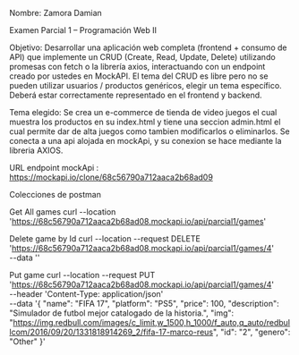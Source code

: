 Nombre: Zamora Damian 

Examen Parcial 1 – Programación Web II

Objetivo: 
Desarrollar una aplicación web completa (frontend + consumo de API) que implemente un 
CRUD (Create, Read, Update, Delete) utilizando promesas con fetch o la librería axios, 
interactuando con un endpoint creado por ustedes en MockAPI. El tema del CRUD es libre pero 
no se pueden utilizar usuarios / productos genéricos, elegir un tema específico. Deberá estar 
correctamente representado en el frontend y backend. 

Tema elegido:
Se crea un e-commerce de tienda de video juegos el cual muestra los productos en su index.html y tiene una seccion admin.html el cual permite dar de alta juegos como tambien modificarlos o eliminarlos.
Se conecta a una api alojada en mockApi, y su conexion se hace mediante la libreria AXIOS.

URL endpoint mockApi : 
https://mockapi.io/clone/68c56790a712aaca2b68ad09

Colecciones de postman

Get All games
curl --location 'https://68c56790a712aaca2b68ad08.mockapi.io/api/parcial1/games'

Delete game by Id
curl --location --request DELETE 'https://68c56790a712aaca2b68ad08.mockapi.io/api/parcial1/games/4' \
--data ''

Put game
curl --location --request PUT 'https://68c56790a712aaca2b68ad08.mockapi.io/api/parcial1/games/4' \
--header 'Content-Type: application/json' \
--data '{
    "name": "FIFA 17",
    "platform": "PS5",
    "price": 100,
    "description": "Simulador de futbol mejor catalogado de la historia.",
    "img": "https://img.redbull.com/images/c_limit,w_1500,h_1000/f_auto,q_auto/redbullcom/2016/09/20/1331818914269_2/fifa-17-marco-reus",
    "id": "2",
    "genero": "Other"
}'
